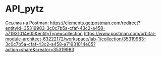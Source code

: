 # API_pytz
Ссылка на Postman: https://elements.getpostman.com/redirect?entityId=35319983-3c0c7b5a-cfaf-43c2-a458-a71931014e05&entityType=collection
https://www.postman.com/orbital-module-architect-63222172/workspace/lab-1/collection/35319983-3c0c7b5a-cfaf-43c2-a458-a71931014e05?action=share&creator=35319983
